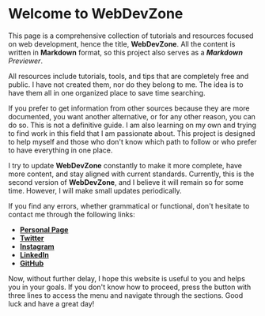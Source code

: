 # Welcome to WebDevZone

This page is a comprehensive collection of tutorials and resources focused on web development, hence the title, **WebDevZone**. All the content is written in **Markdown** format, so this project also serves as a _**Markdown** Previewer_.

All resources include tutorials, tools, and tips that are completely free and public. I have not created them, nor do they belong to me. The idea is to have them all in one organized place to save time searching.

If you prefer to get information from other sources because they are more documented, you want another alternative, or for any other reason, you can do so. This is not a definitive guide. I am also learning on my own and trying to find work in this field that I am passionate about. This project is designed to help myself and those who don't know which path to follow or who prefer to have everything in one place.

I try to update **WebDevZone** constantly to make it more complete, have more content, and stay aligned with current standards. Currently, this is the second version of **WebDevZone**, and I believe it will remain so for some time. However, I will make small updates periodically.

If you find any errors, whether grammatical or functional, don't hesitate to contact me through the following links:

-   **[Personal Page](https://adamaliweb.com/)**
-   **[Twitter](https://x.com/AdamAliWeb)**
-   **[Instagram](https://www.instagram.com/adamaliweb/)**
-   **[LinkedIn](https://www.linkedin.com/in/adam-ali-413660261/)**
-   **[GitHub](https://github.com/AdamAliWeb)**

Now, without further delay, I hope this website is useful to you and helps you in your goals. If you don't know how to proceed, press the button with three lines to access the menu and navigate through the sections. Good luck and have a great day!
